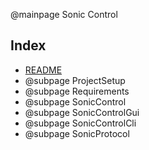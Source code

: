 @mainpage Sonic Control

## Index

- [README](../README.md)
- @subpage ProjectSetup
- @subpage Requirements
- @subpage SonicControl
- @subpage SonicControlGui
- @subpage SonicControlCli
- @subpage SonicProtocol
